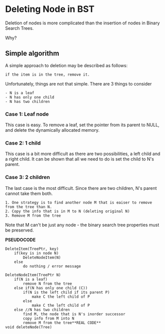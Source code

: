 # Deleting Node in BST
Deletion of nodes is more complicated than the insertion of nodes in Binary Search Trees.

Why?

## Simple algorithm
A simple approach to deletion may be described as follows:
    
    if the item is in the tree, remove it.

Unfortunately, things are not that simple. There are 3 things to consider

    - N is a leaf
    - N has only one child
    - N has two children

### Case 1: Leaf node
This case is easy. To remove a leaf, set the pointer from its parent to NULL, and delete the dynamically allocated memory.

### Case 2: 1 child
This case is a bit more difficult as there are two possibilities, a left child and a right child. It can be shown that all we need to do is set the child to N's parent.

### Case 3: 2 children
The last case is the most difficult. Since there are two children, N's parent cannot take them both.

    1. One strategy is to find another node M that is eaiser to remove from the tree than N.
    2. Copy the info that is in M to N (deleting original N)
    3. Remove M from the tree

Note that M can't be just any node - the binary search tree properties must be preserved.

**PSEUDOCODE**

    DeleteItem(TreePtr, key)
        if(key is in node N)
            DeleteNodeItem(N)
        else
            do nothing / error message

    DeleteNodeItem(TreePtr N)
        if(N is a leaf)
            remove N from the tree
        else if(N has only one child (C))
            if(N is the left child if its parent P)
                make C the left child of P
            else
                make C the left child of P
        else //N has two children
            find M, the node that is N's inorder successor
            copy info from M into N
            remove M from the tree**REAL CODE**
    void deleteNode(Tree)
